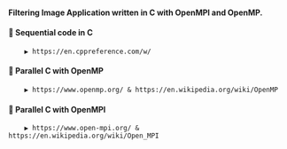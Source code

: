 #### Filtering Image Application written in C with OpenMPI and OpenMP.

#### 🔷 Sequential code in C  
        ▶️ https://en.cppreference.com/w/
#### 🔷 Parallel C with OpenMP 
        ▶️ https://www.openmp.org/ & https://en.wikipedia.org/wiki/OpenMP
#### 🔷 Parallel C with OpenMPI 
        ▶️ https://www.open-mpi.org/ & https://en.wikipedia.org/wiki/Open_MPI
